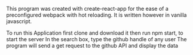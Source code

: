This program was created with create-react-app for the ease of a preconfigured webpack
with hot reloading. It is written however in vanilla javascript.

To run this Application first clone and download it
then run npm start, to start the server
In the search box, type the github handle of any user
The program will send a get request to the github API and display the data
